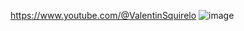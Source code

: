 https://www.youtube.com/@ValentinSquirelo
![image](https://github.com/OpenMacroInput/Search_InabilityHelp/assets/99685407/7b990999-e25e-472f-a433-8083c753433a)
